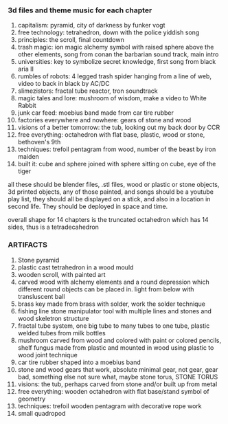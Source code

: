 ### 3d files and theme music for each chapter 

1. capitalism: pyramid, city of darkness by funker vogt
2. free technology: tetrahedron, down with the police yiddish song
3. principles: the scroll, final countdown
4. trash magic: ion magic alchemy symbol with raised sphere above the other elements,  song from conan the barbarian sound track, main intro 
5. universities: key to symbolize secret knowledge, first song from black aria II
6. rumbles of robots: 4 legged trash spider hanging from a line of web, video to back in black by AC/DC
7. slimezistors: fractal tube reactor, tron soundtrack
8. magic tales and lore: mushroom of wisdom, make a video to White Rabbit
9. junk car feed: moebius band made from car tire rubber
10. factories everywhere and nowhere: gears of stone and wood
11. visions of a better tomorrow: the tub, looking out my back door by CCR
12. free everything: octahedron with flat base, plastic, wood or stone, bethoven's 9th
13. techniques: trefoil pentagram from wood, number of the beast by iron maiden
14. built it: cube and sphere joined  with sphere sitting on cube, eye of the tiger


all these should be blender files, .stl files, wood or plastic or stone objects, 3d printed objects, any of those painted, and songs should be a youtube play list, they should all be displayed on a stick, and also in a location in second life.  They should be deployed in space and time.  


overall shape for 14 chapters is the truncated octahedron which has 14 sides, thus is a tetradecahedron

### ARTIFACTS

1. Stone pyramid
2. plastic cast tetrahedron in a wood mould
3. wooden scroll, with painted art
4. carved wood with alchemy elements and a round depression which different round objects can be placed in.  light from below with transluscent ball
5. brass key made from brass with solder, work the solder technique 
6. fishing line stone manipulator tool with multiple lines and stones and wood skeletron structure
7. fractal tube system, one big tube to many tubes to one tube, plastic welded tubes from milk bottles
8. mushroom carved from wood and colored with paint or colored pencils, shelf fungus made from plastic and mounted in wood using plastic to wood joint technique
9. car tire rubber shaped into a moebius band
10. stone and wood gears that work, absolute minimal gear, not gear, gear bad, something else not sure what, maybe stone torus, STONE TORUS
11. visions: the tub, perhaps carved from stone and/or built up from metal
12. free everything: wooden octahedron with flat base/stand symbol of geometry
13. techniques: trefoil wooden pentagram with decorative rope work
14. small quadropod 